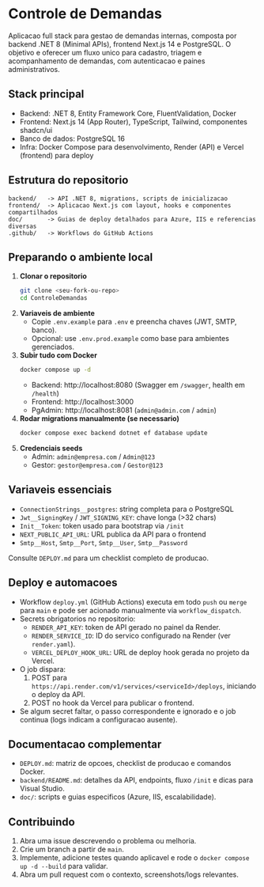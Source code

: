 # Controle de Demandas

Aplicacao full stack para gestao de demandas internas, composta por backend .NET 8 (Minimal APIs), frontend Next.js 14 e PostgreSQL. O objetivo e oferecer um fluxo unico para cadastro, triagem e acompanhamento de demandas, com autenticacao e paines administrativos.

## Stack principal
- Backend: .NET 8, Entity Framework Core, FluentValidation, Docker
- Frontend: Next.js 14 (App Router), TypeScript, Tailwind, componentes shadcn/ui
- Banco de dados: PostgreSQL 16
- Infra: Docker Compose para desenvolvimento, Render (API) e Vercel (frontend) para deploy

## Estrutura do repositorio
```
backend/   -> API .NET 8, migrations, scripts de inicializacao
frontend/  -> Aplicacao Next.js com layout, hooks e componentes compartilhados
doc/       -> Guias de deploy detalhados para Azure, IIS e referencias diversas
.github/   -> Workflows do GitHub Actions
```

## Preparando o ambiente local
1. **Clonar o repositorio**
   ```bash
   git clone <seu-fork-ou-repo>
   cd ControleDemandas
   ```
2. **Variaveis de ambiente**
   - Copie `.env.example` para `.env` e preencha chaves (JWT, SMTP, banco).
   - Opcional: use `.env.prod.example` como base para ambientes gerenciados.
3. **Subir tudo com Docker**
   ```bash
   docker compose up -d
   ```
   - Backend: http://localhost:8080 (Swagger em `/swagger`, health em `/health`)
   - Frontend: http://localhost:3000
   - PgAdmin: http://localhost:8081 (`admin@admin.com` / `admin`)
4. **Rodar migrations manualmente (se necessario)**
   ```bash
   docker compose exec backend dotnet ef database update
   ```
5. **Credenciais seeds**
   - Admin: `admin@empresa.com` / `Admin@123`
   - Gestor: `gestor@empresa.com` / `Gestor@123`

## Variaveis essenciais
- `ConnectionStrings__postgres`: string completa para o PostgreSQL
- `Jwt__SigningKey` / `JWT_SIGNING_KEY`: chave longa (>32 chars)
- `Init__Token`: token usado para bootstrap via `/init`
- `NEXT_PUBLIC_API_URL`: URL publica da API para o frontend
- `Smtp__Host`, `Smtp__Port`, `Smtp__User`, `Smtp__Password`

Consulte `DEPLOY.md` para um checklist completo de producao.

## Deploy e automacoes
- Workflow `deploy.yml` (GitHub Actions) executa em todo `push` ou `merge` para `main` e pode ser acionado manualmente via `workflow_dispatch`.
- Secrets obrigatorios no repositorio:
  - `RENDER_API_KEY`: token de API gerado no painel da Render.
  - `RENDER_SERVICE_ID`: ID do servico configurado na Render (ver `render.yaml`).
  - `VERCEL_DEPLOY_HOOK_URL`: URL de deploy hook gerada no projeto da Vercel.
- O job dispara:
  1. POST para `https://api.render.com/v1/services/<serviceId>/deploys`, iniciando o deploy da API.
  2. POST no hook da Vercel para publicar o frontend.
- Se algum secret faltar, o passo correspondente e ignorado e o job continua (logs indicam a configuracao ausente).

## Documentacao complementar
- `DEPLOY.md`: matriz de opcoes, checklist de producao e comandos Docker.
- `backend/README.md`: detalhes da API, endpoints, fluxo `/init` e dicas para Visual Studio.
- `doc/`: scripts e guias especificos (Azure, IIS, escalabilidade).

## Contribuindo
1. Abra uma issue descrevendo o problema ou melhoria.
2. Crie um branch a partir de `main`.
3. Implemente, adicione testes quando aplicavel e rode o `docker compose up -d --build` para validar.
4. Abra um pull request com o contexto, screenshots/logs relevantes.
